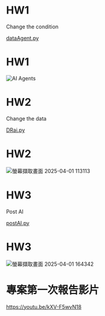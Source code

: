 # HW1 
Change the condition

[dataAgent.py](https://github.com/Morris-Wu/Data/blob/main/dataAgent.py)

# HW1
![AI Agents](https://github.com/user-attachments/assets/e48d9a12-e32a-4ec7-991b-388754b2b182)

# HW2
Change the data

[DRai.py](https://github.com/Morris-Wu/Data/blob/main/DRai.py)

# HW2
![螢幕擷取畫面 2025-04-01 113113](https://github.com/user-attachments/assets/2f661146-59a8-4642-a446-25ca8896e7d5)

# HW3
 Post AI

[postAI.py ](https://github.com/Morris-Wu/Data/blob/main/postAI.py)
 
# HW3
![螢幕擷取畫面 2025-04-01 164342](https://github.com/user-attachments/assets/e091ad1f-1a37-4097-bc69-a66194e331d6)

# 專案第一次報告影片

https://youtu.be/kXV-F5wvN18
